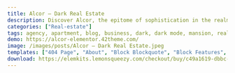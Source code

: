```yaml
---
title: Alcor — Dark Real Estate
description: Discover Alcor, the epitome of sophistication in the realm of dark real estate aesthetics. Embrace our Elementor template kit, seamlessly merging design and functionality. Thoughtfully curated, Alcor offers alluring pages and elements that encapsulate the allure of luxury properties. Transform your digital presence effortlessly – acquire Alcor now and create a virtual domain that echoes exclusivity and elegance.
categories: ["Real-estate"]
tags: agency, apartment, blog, business, dark, dark mode, mansion, real estate, real estate agency, real estate agent, real estate business, realtor, realty, rent, rental property
demo: https://alcor-elementor.42theme.com/
image: /images/posts/Alcor — Dark Real Estate.jpeg
templates: ["404 Page", "About", "Block Blockquote", "Block Features", "Block Gallery", "Block Hero", "Block News", "Block Partners", "Block Promo", "Block Works", "Blog Grid", "Contacts", "Footer", "Global", "Header", "Home", "Project Details", "Services", "Single Post"]
download: https://elemkits.lemonsqueezy.com/checkout/buy/c49a1619-dbbc-4f54-9f90-30aba97c7597
---
```


